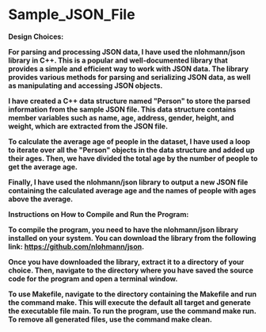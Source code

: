# Sample_JSON_File


<b> Design Choices: <b/>

For parsing and processing JSON data, I have used the nlohmann/json library in C++. This is a popular and well-documented library that provides a simple and efficient way to work with JSON data. The library provides various methods for parsing and serializing JSON data, as well as manipulating and accessing JSON objects.

I have created a C++ data structure named "Person" to store the parsed information from the sample JSON file. This data structure contains member variables such as name, age, address, gender, height, and weight, which are extracted from the JSON file.

To calculate the average age of people in the dataset, I have used a loop to iterate over all the "Person" objects in the data structure and added up their ages. Then, we have divided the total age by the number of people to get the average age.

Finally, I have used the nlohmann/json library to output a new JSON file containing the calculated average age and the names of people with ages above the average.

Instructions on How to Compile and Run the Program:

To compile the program, you need to have the nlohmann/json library installed on your system. You can download the library from the following link: https://github.com/nlohmann/json.

Once you have downloaded the library, extract it to a directory of your choice. Then, navigate to the directory where you have saved the source code for the program and open a terminal window.

To use Makefile, navigate to the directory containing the Makefile and run the command make. This will execute the default all target and generate the executable file main. To run the program, use the command make run. To remove all generated files, use the command make clean.
